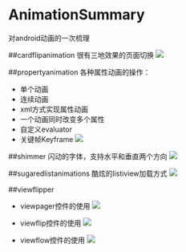 # AnimationSummary

对android动画的一次梳理

##cardflipanimation
很有三地效果的页面切换
![](/gif/cardflip.gif)

##propertyanimation
各种属性动画的操作：
* 单个动画
* 连续动画
* xml方式实现属性动画
* 一个动画同时改变多个属性
* 自定义evaluator
* 关键帧Keyframe
![](/gif/propertyset.gif)

##shimmer
闪动的字体，支持水平和垂直两个方向
![](/gif/shimmer.gif)

##sugaredlistanimations
酷炫的listiview加载方式
![](/gif/sugared.gif)

##viewflipper
* viewpager控件的使用
![](/gif/viewpager.gif)

* viewflip控件的使用
![](/gif/viewflip.gif)

* viewflow控件的使用
![](/gif/viewflow.gif)
